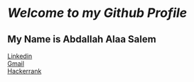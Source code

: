 # *Welcome to my Github Profile*
## My Name is Abdallah Alaa Salem

[Linkedin](https://www.linkedin.com/in/abdallah-alaa-salem-abb61016a/) <br />
[Gmail](abdallahalaasalem7@gmail.com) <br />
[Hackerrank](https://www.hackerrank.com/abdallahalaasal1) <br />
